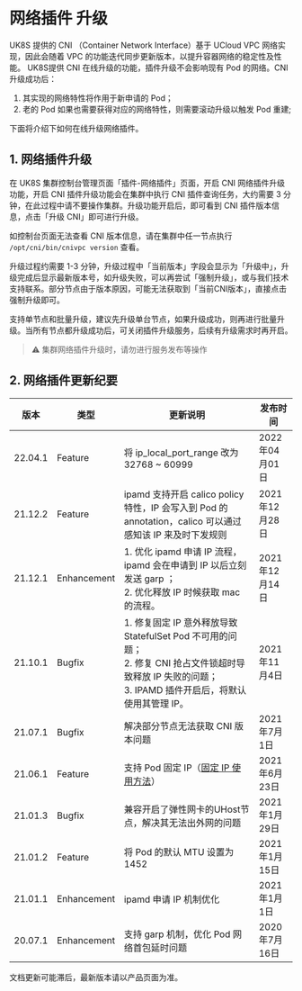 # 网络插件 升级

UK8S 提供的 CNI （Container Network Interface）基于 UCloud VPC 网络实现，因此会随着 VPC 的功能迭代同步更新版本，以提升容器网络的稳定性及性能。
UK8S提供 CNI 在线升级的功能，插件升级不会影响现有 Pod 的网络。CNI 升级成功后：

1. 其实现的网络特性将作用于新申请的 Pod；
2. 老的 Pod 如果也需要获得对应的网络特性，则需要滚动升级以触发 Pod 重建;

下面将介绍下如何在线升级网络插件。

## 1. 网络插件升级

在 UK8S 集群控制台管理页面「插件-网络插件」页面，开启 CNI 网络插件升级功能，开启 CNI 插件升级功能会在集群中执⾏ CNI 插件查询任务，⼤约需要 3
分钟，在此过程中请不要操作集群。升级功能开启后，即可看到 CNI 插件版本信息，点击「升级 CNI」即可进行升级。

如控制台页面无法查看 CNI 版本信息，请在集群中任一节点执行 `/opt/cni/bin/cnivpc version` 查看。

升级过程约需要 1-3
分钟，升级过程中「当前版本」字段会显示为「升级中」，升级完成后显示最新版本号，如升级失败，可以再尝试「强制升级」，或与我们技术支持联系。部分节点由于版本原因，可能无法获取到「当前CNI版本」，直接点击强制升级即可。

支持单节点和批量升级，建议先升级单台节点，如果升级成功，则再进行批量升级。当所有节点都升级成功后，可关闭插件升级服务，后续有升级需求时再开启。

> ⚠️ 集群网络插件升级时，请勿进行服务发布等操作

## 2. 网络插件更新纪要

| 版本      | 类型          | 更新说明                                                                                                        | 发布时间        |
| ------- | ----------- | ----------------------------------------------------------------------------------------------------------- | ----------- |
| 22.04.1 | Feature     | 将 ip_local_port_range 改为 32768 ~ 60999                                                                      | 2022年04月01日 |
| 21.12.2 | Feature     | ipamd 支持开启 calico policy 特性，IP 会写入到 Pod 的 annotation，calico 可以通过感知该 IP 来及时下发规则                              | 2021年12月28日 |
| 21.12.1 | Enhancement | 1. 优化 ipamd 申请 IP 流程，ipamd 会在申请到 IP 以后立刻发送 garp ；<br>2. 优化释放 IP 时候获取 mac 的流程。                               | 2021年12月14日 |
| 21.10.1 | Bugfix      | 1. 修复固定 IP 意外释放导致 StatefulSet Pod 不可用的问题；<br>2. 修复 CNI 抢占文件锁超时导致释放 IP 失败的问题；<br>3. IPAMD 插件开启后，将默认使用其管理 IP。 | 2021年11月4日  |
| 21.07.1 | Bugfix      | 解决部分节点无法获取 CNI 版本问题                                                                                         | 2021年7月1日   |
| 21.06.1 | Feature     | 支持 Pod 固定 IP（[固定 IP 使用方法](/uk8s/network/static_ip)）                                                         | 2021年6月23日  |
| 21.01.3 | Bugfix      | 兼容开启了弹性网卡的UHost节点，解决其无法出外网的问题                                                                               | 2021年1月29日  |
| 21.01.2 | Feature     | 将 Pod 的默认 MTU 设置为1452                                                                                       | 2021年1月15日  |
| 21.01.1 | Enhancement | ipamd 申请 IP 机制优化                                                                                            | 2021年1月1日   |
| 20.07.1 | Enhancement | 支持 garp 机制，优化 Pod 网络首包延时问题                                                                                  | 2020年7月16日  |

文档更新可能滞后，最新版本请以产品页面为准。
